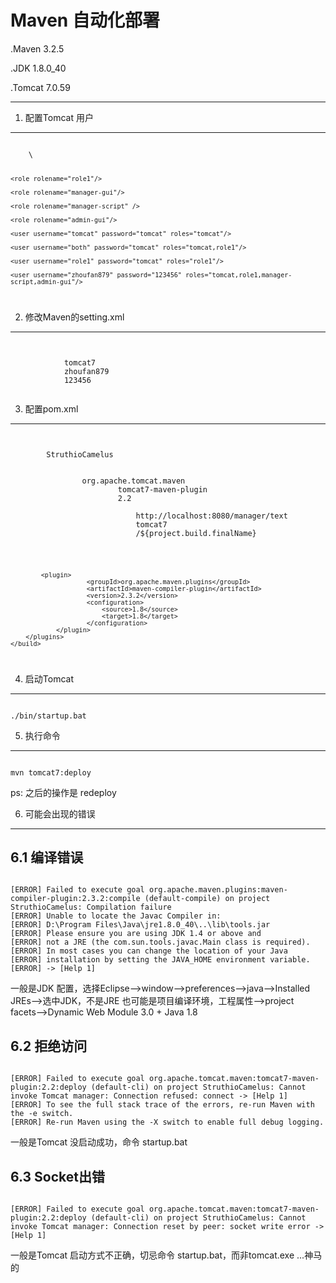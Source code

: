 Maven 自动化部署
===

.Maven 3.2.5 

.JDK 1.8.0_40 

.Tomcat 7.0.59 

------

1. 配置Tomcat 用户
--------
<code>
	\<role rolename="tomcat"/>

  	<role rolename="role1"/>
  	
  	<role rolename="manager-gui"/>
  	
  	<role rolename="manager-script" />
  	
  	<role rolename="admin-gui"/>
  	
  	<user username="tomcat" password="tomcat" roles="tomcat"/>
  	
  	<user username="both" password="tomcat" roles="tomcat,role1"/>
  	
  	<user username="role1" password="tomcat" roles="role1"/>
  	
  	<user username="zhoufan879" password="123456" roles="tomcat,role1,manager-script,admin-gui"/>
  	
</code>

2. 修改Maven的setting.xml
--------
<code>
	<server>
      		<id>tomcat7</id>
      		<username>zhoufan879</username>
      		<password>123456</password>
    	</server>
</code>

3. 配置pom.xml	
--------
<code>
	<build>
		<finalName>StruthioCamelus</finalName>
		<plugins>
			<plugin>
				<groupId>org.apache.tomcat.maven</groupId>
		                <artifactId>tomcat7-maven-plugin</artifactId>
		                <version>2.2</version>
		                <configuration>
		                    <url>http://localhost:8080/manager/text</url>
		                    <server>tomcat7</server>
		                    <path>/${project.build.finalName}</path>
		                </configuration>
			</plugin>
			
			<plugin>
		                <groupId>org.apache.maven.plugins</groupId>
		                <artifactId>maven-compiler-plugin</artifactId>
		                <version>2.3.2</version>
		                <configuration>
		                    <source>1.8</source>
		                    <target>1.8</target>
		                </configuration>
		        </plugin>
		</plugins>
	</build>
</code>

4. 启动Tomcat 
--------
<code>
./bin/startup.bat
</code>

5. 执行命令
--------
<code>
mvn tomcat7:deploy
</code>

ps: 之后的操作是 redeploy

6. 可能会出现的错误
--------
6.1 编译错误
---------
<code>
[ERROR] Failed to execute goal org.apache.maven.plugins:maven-compiler-plugin:2.3.2:compile (default-compile) on project StruthioCamelus: Compilation failure
[ERROR] Unable to locate the Javac Compiler in:
[ERROR] D:\Program Files\Java\jre1.8.0_40\..\lib\tools.jar
[ERROR] Please ensure you are using JDK 1.4 or above and
[ERROR] not a JRE (the com.sun.tools.javac.Main class is required).
[ERROR] In most cases you can change the location of your Java
[ERROR] installation by setting the JAVA_HOME environment variable.
[ERROR] -> [Help 1]
</code>

一般是JDK 配置，选择Eclipse-->window-->preferences-->java-->Installed JREs-->选中JDK，不是JRE
也可能是项目编译环境，工程属性-->project facets-->Dynamic Web Module 3.0 + Java 1.8

6.2 拒绝访问
---------
<code>
[ERROR] Failed to execute goal org.apache.tomcat.maven:tomcat7-maven-plugin:2.2:deploy (default-cli) on project StruthioCamelus: Cannot invoke Tomcat manager: Connection refused: connect -> [Help 1]
[ERROR] To see the full stack trace of the errors, re-run Maven with the -e switch.
[ERROR] Re-run Maven using the -X switch to enable full debug logging.
</code>

一般是Tomcat 没启动成功，命令 startup.bat

6.3 Socket出错 
---------
<code>
[ERROR] Failed to execute goal org.apache.tomcat.maven:tomcat7-maven-plugin:2.2:deploy (default-cli) on project StruthioCamelus: Cannot invoke Tomcat manager: Connection reset by peer: socket write error -> [Help 1]
</code>

一般是Tomcat 启动方式不正确，切忌命令 startup.bat，而非tomcat.exe ...神马的


